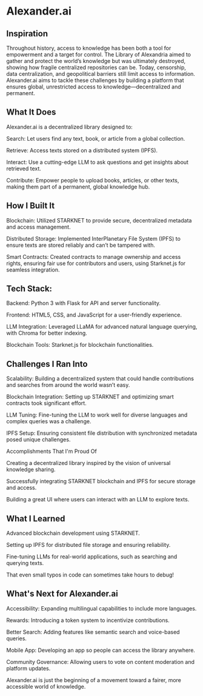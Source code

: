 # Alexander.ai

## Inspiration

Throughout history, access to knowledge has been both a tool for empowerment and a target for control. The Library of Alexandria aimed to gather and protect the world’s knowledge but was ultimately destroyed, showing how fragile centralized repositories can be. Today, censorship, data centralization, and geopolitical barriers still limit access to information. Alexander.ai aims to tackle these challenges by building a platform that ensures global, unrestricted access to knowledge—decentralized and permanent.

## What It Does

Alexander.ai is a decentralized library designed to:

Search: Let users find any text, book, or article from a global collection.

Retrieve: Access texts stored on a distributed system (IPFS).

Interact: Use a cutting-edge LLM to ask questions and get insights about retrieved text.

Contribute: Empower people to upload books, articles, or other texts, making them part of a permanent, global knowledge hub.

## How I Built It

Blockchain: Utilized STARKNET to provide secure, decentralized metadata and access management.

Distributed Storage: Implemented InterPlanetary File System (IPFS) to ensure texts are stored reliably and can’t be tampered with.

Smart Contracts: Created contracts to manage ownership and access rights, ensuring fair use for contributors and users, using Starknet.js for seamless integration.

## Tech Stack:

Backend: Python 3 with Flask for API and server functionality.

Frontend: HTML5, CSS, and JavaScript for a user-friendly experience.

LLM Integration: Leveraged LLaMA for advanced natural language querying, with Chroma for better indexing.

Blockchain Tools: Starknet.js for blockchain functionalities.

## Challenges I Ran Into

Scalability: Building a decentralized system that could handle contributions and searches from around the world wasn’t easy.

Blockchain Integration: Setting up STARKNET and optimizing smart contracts took significant effort.

LLM Tuning: Fine-tuning the LLM to work well for diverse languages and complex queries was a challenge.

IPFS Setup: Ensuring consistent file distribution with synchronized metadata posed unique challenges.

Accomplishments That I'm Proud Of

Creating a decentralized library inspired by the vision of universal knowledge sharing.

Successfully integrating STARKNET blockchain and IPFS for secure storage and access.

Building a great UI where users can interact with an LLM to explore texts.

## What I Learned

Advanced blockchain development using STARKNET.

Setting up IPFS for distributed file storage and ensuring reliability.

Fine-tuning LLMs for real-world applications, such as searching and querying texts.

That even small typos in code can sometimes take hours to debug!

## What's Next for Alexander.ai

Accessibility: Expanding multilingual capabilities to include more languages.

Rewards: Introducing a token system to incentivize contributions.

Better Search: Adding features like semantic search and voice-based queries.

Mobile App: Developing an app so people can access the library anywhere.

Community Governance: Allowing users to vote on content moderation and platform updates.

Alexander.ai is just the beginning of a movement toward a fairer, more accessible world of knowledge.

